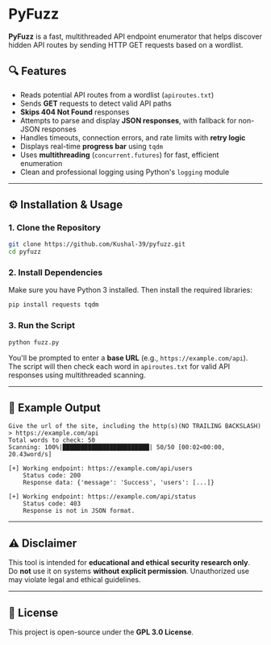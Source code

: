 
# PyFuzz

**PyFuzz** is a fast, multithreaded API endpoint enumerator that helps discover hidden API routes by sending HTTP GET requests based on a wordlist.

## 🔍 Features

- Reads potential API routes from a wordlist (`apiroutes.txt`)
- Sends **GET** requests to detect valid API paths
- **Skips 404 Not Found** responses
- Attempts to parse and display **JSON responses**, with fallback for non-JSON responses
- Handles timeouts, connection errors, and rate limits with **retry logic**
- Displays real-time **progress bar** using `tqdm`
- Uses **multithreading** (`concurrent.futures`) for fast, efficient enumeration
- Clean and professional logging using Python's `logging` module

---

## ⚙️ Installation & Usage

### 1. Clone the Repository

```bash
git clone https://github.com/Kushal-39/pyfuzz.git
cd pyfuzz
```

### 2. Install Dependencies

Make sure you have Python 3 installed. Then install the required libraries:

```bash
pip install requests tqdm
```

### 3. Run the Script

```bash
python fuzz.py
```

You'll be prompted to enter a **base URL** (e.g., `https://example.com/api`).  
The script will then check each word in `apiroutes.txt` for valid API responses using multithreaded scanning.

---

## 🧪 Example Output

```text
Give the url of the site, including the http(s)(NO TRAILING BACKSLASH)
> https://example.com/api
Total words to check: 50
Scanning: 100%|████████████████████████| 50/50 [00:02<00:00, 20.43word/s]

[+] Working endpoint: https://example.com/api/users
    Status code: 200
    Response data: {'message': 'Success', 'users': [...]}

[+] Working endpoint: https://example.com/api/status
    Status code: 403
    Response is not in JSON format.
```

---

## ⚠️ Disclaimer

This tool is intended for **educational and ethical security research only**.  
Do **not** use it on systems **without explicit permission**. Unauthorized use may violate legal and ethical guidelines.

---

## 🪪 License

This project is open-source under the **GPL 3.0 License**.